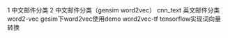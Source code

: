 1 中文邮件分类
2 中文邮件分类（gensim word2vec）
cnn_text 英文邮件分类
word2-vec gesim下word2vec使用demo
word2vec-tf tensorflow实现词向量转换
